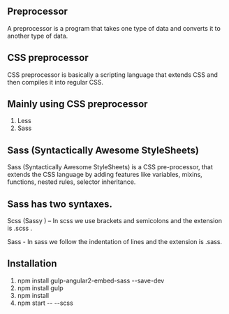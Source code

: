 ##  Preprocessor
  A preprocessor is a program that takes one type of data  and converts it to another type of data. 
  
##  CSS preprocessor
CSS preprocessor is basically a scripting language that extends CSS and then compiles it into regular CSS.
  
## Mainly using CSS preprocessor 
1.	Less
2.	Sass

## Sass (Syntactically Awesome StyleSheets)
Sass (Syntactically Awesome StyleSheets)   is a CSS pre-processor, that  extends the CSS language by adding features like variables, mixins, functions, nested rules, selector inheritance.

## Sass has two syntaxes.
Scss (Sassy ) –   In scss we use brackets and semicolons and the extension is .scss .

Sass -   In sass we follow the indentation of lines and the extension is  .sass.

## Installation
1.	npm install gulp-angular2-embed-sass --save-dev
2.	npm install gulp
3.	npm install
4.	npm start -- --scss
















